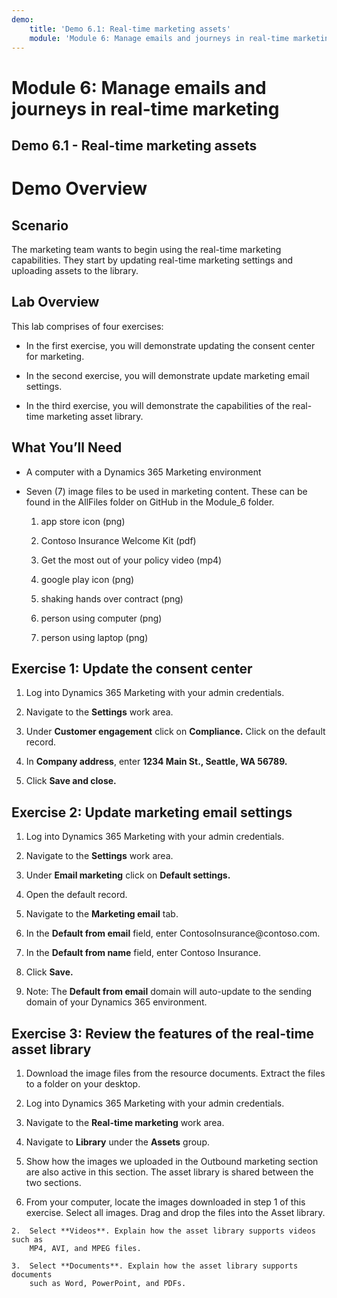 ```yaml
---
demo:
    title: 'Demo 6.1: Real-time marketing assets'
    module: 'Module 6: Manage emails and journeys in real-time marketing'
---
```



#  Module 6: Manage emails and journeys in real-time marketing

## Demo 6.1 - Real-time marketing assets

# Demo Overview

## Scenario

The marketing team wants to begin using the real-time marketing capabilities.
They start by updating real-time marketing settings and uploading assets to the
library.

## Lab Overview

This lab comprises of four exercises:

-   In the first exercise, you will demonstrate updating the consent center for
    marketing.

-   In the second exercise, you will demonstrate update marketing email
    settings.

-   In the third exercise, you will demonstrate the capabilities of the
    real-time marketing asset library.

## What You’ll Need

-   A computer with a Dynamics 365 Marketing environment

-   Seven (7) image files to be used in marketing content. These can be found in
    the AllFiles folder on GitHub in the Module_6 folder.

    1.  app store icon (png)

    2.  Contoso Insurance Welcome Kit (pdf)

    3.  Get the most out of your policy video (mp4)

    4.  google play icon (png)

    5.  shaking hands over contract (png)

    6.  person using computer (png)

    7.  person using laptop (png)

## Exercise 1: Update the consent center

1.  Log into Dynamics 365 Marketing with your admin credentials.

2.  Navigate to the **Settings** work area.  

3.  Under **Customer engagement** click on **Compliance.** Click on the default record.

4.  In **Company address**, enter **1234 Main St., Seattle, WA 56789.**

5.  Click **Save and close.**

## Exercise 2: Update marketing email settings

1.  Log into Dynamics 365 Marketing with your admin credentials.

2.  Navigate to the **Settings** work area.  

3.  Under **Email marketing** click on **Default settings.**

4.  Open the default record.

5.  Navigate to the **Marketing email** tab.

6.  In the **Default from email** field, enter ContosoInsurance\@contoso.com.

7.  In the **Default from name** field, enter Contoso Insurance.

8.  Click **Save.**

9.  Note: The **Default from email** domain will auto-update to the sending domain of your Dynamics 365 environment.

## Exercise 3: Review the features of the real-time asset library

1.  Download the image files from the resource documents. Extract the files to a
    folder on your desktop.

2.  Log into Dynamics 365 Marketing with your admin credentials.

3.  Navigate to the **Real-time marketing** work area.

4.  Navigate to **Library** under the **Assets** group.

5.  Show how the images we uploaded in the Outbound marketing section are also active in this section. The asset library is shared between the two sections.

 1.  From your computer, locate the images downloaded in step 1 of this exercise. Select all images. Drag and drop the files into the Asset library.

    2.  Select **Videos**. Explain how the asset library supports videos such as
        MP4, AVI, and MPEG files.

    3.  Select **Documents**. Explain how the asset library supports documents
        such as Word, PowerPoint, and PDFs.
